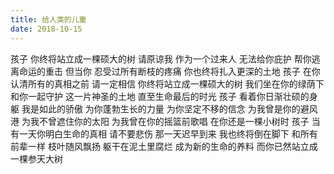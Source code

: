 ```yaml
---
title: 给人类的儿童
date: 2018-10-15
---
```


孩子
你终将站立成一棵硕大的树<!--more-->
请原谅我
作为一个过来人
无法给你庇护
帮你逃离命运的重击
但当你
忍受过所有断枝的疼痛
你也终将扎入更深的土地
孩子
在你认清所有的真相之前
请一定相信
你终将站立成一棵硕大的树
我们坐在你的绿荫下
和你一起守护
这一片神圣的土地
直至生命最后的时光
孩子
看着你日渐壮硕的身躯
我是如此的骄傲
为你蓬勃生长的力量
为你坚定不移的信念
为我曾是你的避风港
为我不曾遮住你的太阳
为我曾在你的摇篮前歌唱
在你还是一棵小树时
孩子
当有一天你明白生命的真相
请不要悲伤
那一天迟早到来
我也终将倒在脚下
和所有前辈一样
枝叶随风飘扬
躯干在泥土里腐烂
成为新的生命的养料
而你已然站立成一棵参天大树